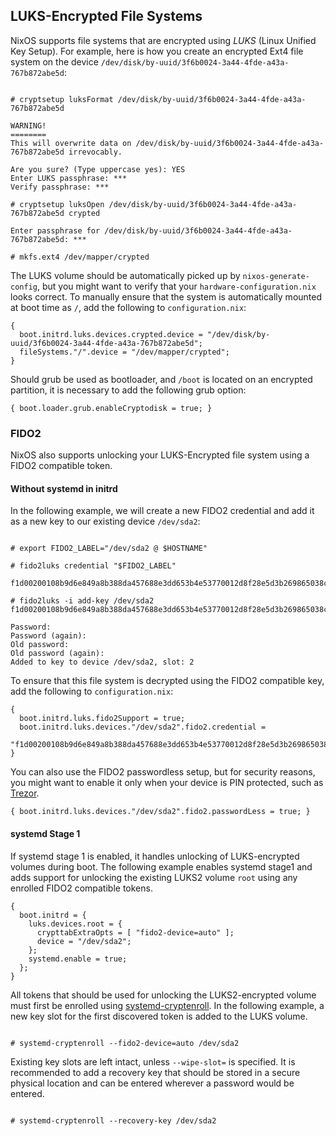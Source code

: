 ## LUKS-Encrypted File Systems

NixOS supports file systems that are encrypted using _LUKS_ (Linux Unified Key Setup). For example, here is how you create an encrypted Ext4 file system on the device `/dev/disk/by-uuid/3f6b0024-3a44-4fde-a43a-767b872abe5d`:

```programlisting

# cryptsetup luksFormat /dev/disk/by-uuid/3f6b0024-3a44-4fde-a43a-767b872abe5d

WARNING!
========
This will overwrite data on /dev/disk/by-uuid/3f6b0024-3a44-4fde-a43a-767b872abe5d irrevocably.

Are you sure? (Type uppercase yes): YES
Enter LUKS passphrase: ***
Verify passphrase: ***

# cryptsetup luksOpen /dev/disk/by-uuid/3f6b0024-3a44-4fde-a43a-767b872abe5d crypted

Enter passphrase for /dev/disk/by-uuid/3f6b0024-3a44-4fde-a43a-767b872abe5d: ***

# mkfs.ext4 /dev/mapper/crypted

```

The LUKS volume should be automatically picked up by `nixos-generate-config`, but you might want to verify that your `hardware-configuration.nix` looks correct. To manually ensure that the system is automatically mounted at boot time as `/`, add the following to `configuration.nix`:

```programlisting
{
  boot.initrd.luks.devices.crypted.device = "/dev/disk/by-uuid/3f6b0024-3a44-4fde-a43a-767b872abe5d";
  fileSystems."/".device = "/dev/mapper/crypted";
}
```

Should grub be used as bootloader, and `/boot` is located on an encrypted partition, it is necessary to add the following grub option:

```programlisting
{ boot.loader.grub.enableCryptodisk = true; }
```

### FIDO2

NixOS also supports unlocking your LUKS-Encrypted file system using a FIDO2 compatible token.

#### Without systemd in initrd

In the following example, we will create a new FIDO2 credential and add it as a new key to our existing device `/dev/sda2`:

```programlisting

# export FIDO2_LABEL="/dev/sda2 @ $HOSTNAME"

# fido2luks credential "$FIDO2_LABEL"

f1d00200108b9d6e849a8b388da457688e3dd653b4e53770012d8f28e5d3b269865038c346802f36f3da7278b13ad6a3bb6a1452e24ebeeaa24ba40eef559b1b287d2a2f80b7

# fido2luks -i add-key /dev/sda2 f1d00200108b9d6e849a8b388da457688e3dd653b4e53770012d8f28e5d3b269865038c346802f36f3da7278b13ad6a3bb6a1452e24ebeeaa24ba40eef559b1b287d2a2f80b7

Password:
Password (again):
Old password:
Old password (again):
Added to key to device /dev/sda2, slot: 2
```

To ensure that this file system is decrypted using the FIDO2 compatible key, add the following to `configuration.nix`:

```programlisting
{
  boot.initrd.luks.fido2Support = true;
  boot.initrd.luks.devices."/dev/sda2".fido2.credential =
    "f1d00200108b9d6e849a8b388da457688e3dd653b4e53770012d8f28e5d3b269865038c346802f36f3da7278b13ad6a3bb6a1452e24ebeeaa24ba40eef559b1b287d2a2f80b7";
}
```

You can also use the FIDO2 passwordless setup, but for security reasons, you might want to enable it only when your device is PIN protected, such as [Trezor](https://trezor.io/).

```programlisting
{ boot.initrd.luks.devices."/dev/sda2".fido2.passwordLess = true; }
```

#### systemd Stage 1

If systemd stage 1 is enabled, it handles unlocking of LUKS-encrypted volumes during boot. The following example enables systemd stage1 and adds support for unlocking the existing LUKS2 volume `root` using any enrolled FIDO2 compatible tokens.

```programlisting
{
  boot.initrd = {
    luks.devices.root = {
      crypttabExtraOpts = [ "fido2-device=auto" ];
      device = "/dev/sda2";
    };
    systemd.enable = true;
  };
}
```

All tokens that should be used for unlocking the LUKS2-encrypted volume must first be enrolled using [systemd-cryptenroll](https://www.freedesktop.org/software/systemd/man/systemd-cryptenroll.html). In the following example, a new key slot for the first discovered token is added to the LUKS volume.

```programlisting

# systemd-cryptenroll --fido2-device=auto /dev/sda2

```

Existing key slots are left intact, unless `--wipe-slot=` is specified. It is recommended to add a recovery key that should be stored in a secure physical location and can be entered wherever a password would be entered.

```programlisting

# systemd-cryptenroll --recovery-key /dev/sda2

```
